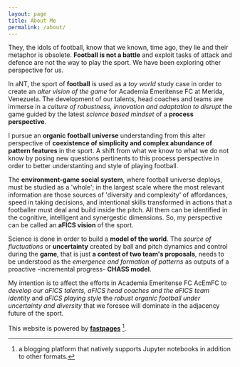 ```yaml
---
layout: page
title: About Me
permalink: /about/
---
```

They, the idols of football, know that we known, time ago, they lie and their metaphor is obsolete. **Football is not a battle** and exploit tasks of attack and defence are not the way to play the sport. We have been exploring other perspective for us.

In aNT, the sport of **football** is used as a *toy world* study case in order to create an *alter vision of the game* for Academia Emeritense FC at Merida, Venezuela. The development of our talents, head coaches and teams are immerse in a *culture of robustness, innovation and adaptation to disrupt* the game guided by the latest *science based mindset* of a **process perspective**. 

I pursue an **organic football universe** understanding from this alter perspective of **coexistence of simplicity and complex abundance of pattern features** in the sport. A shift from what we know to what we do not know by posing new questions pertinents to this process perspective in order to better understanting and style of playing football.

The **environment-game social system**, where football universe deploys, must be studied as a 'whole'; in the largest scale where the most relevant information are those sources of 'diversity and complexity' of affordances, speed in taking decisions, and intentional skills transformed in actions that a footballer must deal and build inside the pitch. All them can be identified in the cognitive, intelligent and synergestic dimensions. So, my perspective can be called an **aFICS vision** of the sport.

Science is done in order to build a **model of the world**. The *source of fluctuations* or **uncertainty** created by ball and pitch dynamics and control during the **game**, that is just **a contest of two team's proposals**, needs to be understood as the *emergence and formation of patterns* as outputs of a proactive -incremental progress- **CHASS model**.

My intention is to affect the efforts in Academia Emeritense FC AcEmFC to *develop our aFICS talents, aFICS head coaches and the aFICS team identity* and *aFICS playing style* the *robust organic football under uncertainty and diversity* that we foresee will dominate in the adjacency future of the sport.

This website is powered by **[fastpages](https://github.com/fastai/fastpages)** [^1].



[^1]:a blogging platform that natively supports Jupyter notebooks in addition to other formats.
